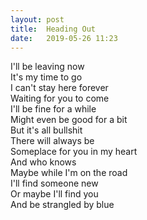 ```yaml
---
layout: post
title:  Heading Out
date:   2019-05-26 11:23
---
```

I'll be leaving now  
It's my time to go  
I can't stay here forever  
Waiting for you to come  
I'll be fine for a while  
Might even be good for a bit  
But it's all bullshit  
There will always be  
Someplace for you in my heart  
And who knows  
Maybe while I'm on the road  
I'll find someone new  
Or maybe I'll find you  
And be strangled by blue  
